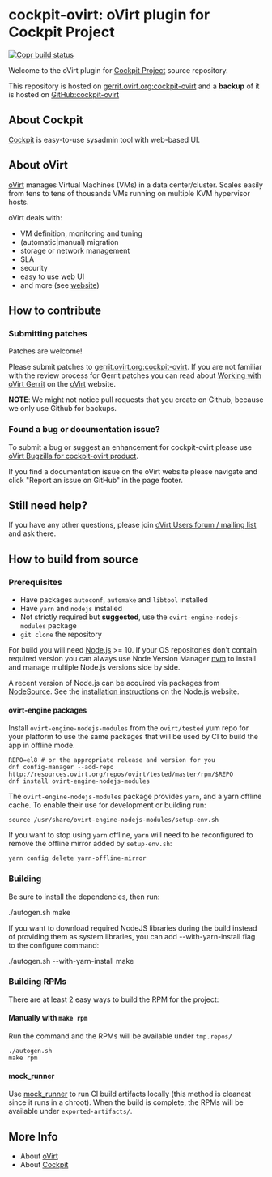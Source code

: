 # cockpit-ovirt: oVirt plugin for Cockpit Project

[![Copr build status](https://copr.fedorainfracloud.org/coprs/ovirt/ovirt-master-snapshot/package/cockpit-ovirt/status_image/last_build.png)](https://copr.fedorainfracloud.org/coprs/ovirt/ovirt-master-snapshot/package/cockpit-ovirt/)

Welcome to the oVirt plugin for [Cockpit Project](https://cockpit-project.org/) source repository.

This repository is hosted on [gerrit.ovirt.org:cockpit-ovirt](https://gerrit.ovirt.org/#/admin/projects/cockpit-ovirt)
and a **backup** of it is hosted on [GitHub:cockpit-ovirt](https://github.com/oVirt/cockpit-ovirt)

## About Cockpit
[Cockpit](http://cockpit-project.org/) is easy-to-use sysadmin tool with web-based UI.

## About oVirt
[oVirt](https://ovirt.org/) manages Virtual Machines (VMs) in a data center/cluster.
Scales easily from tens to tens of thousands VMs running on multiple KVM hypervisor hosts.

oVirt deals with:
* VM definition, monitoring and tuning
* (automatic|manual) migration
* storage or network management
* SLA
* security
* easy to use web UI
* and more (see [website](https://ovirt.org/))


## How to contribute

### Submitting patches

Patches are welcome!

Please submit patches to [gerrit.ovirt.org:cockpit-ovirt](https://gerrit.ovirt.org/#/admin/projects/cockpit-ovirt).
If you are not familiar with the review process for Gerrit patches you can read about
[Working with oVirt Gerrit](https://ovirt.org/develop/dev-process/working-with-gerrit.html)
on the [oVirt](https://ovirt.org/) website.

**NOTE**: We might not notice pull requests that you create on Github, because we only use Github for backups.


### Found a bug or documentation issue?
To submit a bug or suggest an enhancement for cockpit-ovirt please use
[oVirt Bugzilla for cockpit-ovirt product](https://bugzilla.redhat.com/enter_bug.cgi?product=cockpit-ovirt).

If you find a documentation issue on the oVirt website please navigate and click "Report an issue on GitHub" in the page footer.


## Still need help?
If you have any other questions, please join [oVirt Users forum / mailing list](https://lists.ovirt.org/admin/lists/users.ovirt.org/) and ask there.


## How to build from source

### Prerequisites
  - Have packages `autoconf`, `automake` and `libtool` installed
  - Have `yarn` and `nodejs` installed
  - Not strictly required but **suggested**, use the `ovirt-engine-nodejs-modules` package
  - `git clone` the repository

For build you will need [Node.js](https://nodejs.org/) >= 10. If your OS repositories don't contain
required version you can always use Node Version Manager [nvm](https://github.com/creationix/nvm) to
install and manage multiple Node.js versions side by side.

A recent version of Node.js can be acquired via packages from [NodeSource](http://nodesource.com).
See the [installation instructions](https://nodejs.org/en/download/package-manager/#enterprise-linux-and-fedora)
on the Node.js website.

#### ovirt-engine packages
Install `ovirt-engine-nodejs-modules` from the `ovirt/tested` yum repo for your platform
to use the same packages that will be used by CI to build the app in offline mode.

    REPO=el8 # or the appropriate release and version for you
    dnf config-manager --add-repo http://resources.ovirt.org/repos/ovirt/tested/master/rpm/$REPO
    dnf install ovirt-engine-nodejs-modules

The `ovirt-engine-nodejs-modules` package provides `yarn`, and a yarn offline cache.  To
enable their use for development or building run:

    source /usr/share/ovirt-engine-nodejs-modules/setup-env.sh

If you want to stop using `yarn` offline, `yarn` will need to be reconfigured to remove
the offline mirror added by `setup-env.sh`:

    yarn config delete yarn-offline-mirror


### Building

Be sure to install the dependencies, then run:

  ./autogen.sh
  make

If you want to download required NodeJS libraries during the build instead of
providing them as system libraries, you can add --with-yarn-install flag to
the configure command:

  ./autogen.sh --with-yarn-install
  make


### Building RPMs
There are at least 2 easy ways to build the RPM for the project:

#### Manually with `make rpm`
Run the command and the RPMs will be available under `tmp.repos/`

    ./autogen.sh
    make rpm

#### mock_runner
Use [mock_runner](https://ovirt-infra-docs.readthedocs.io/en/latest/CI/Using_mock_runner/index.html)
to run CI build artifacts locally (this method is cleanest since it runs in a chroot).
When the build is complete, the RPMs will be available under `exported-artifacts/`.


## More Info
* About [oVirt](https://ovirt.org/)
* About [Cockpit](http://cockpit-project.org/)
